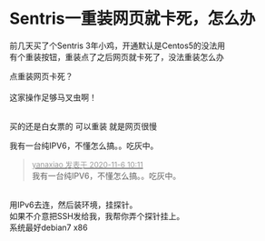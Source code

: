 # Sentris一重装网页就卡死，怎么办


前几天买了个Sentris 3年小鸡，开通默认是Centos5的没法用<br />
有个重装按钮，重装点了之后网页就卡死了，没法重装怎么办

点重装网页卡死？<br />
<br />
这家操作足够马叉虫啊！<br />
<br />
<img src="static/image/smiley/default/lol.gif" smilieid="12" border="0" alt="" /><img src="static/image/smiley/default/lol.gif" smilieid="12" border="0" alt="" /><img src="static/image/smiley/default/lol.gif" smilieid="12" border="0" alt="" />

买的还是白女票的<img src="static/image/smiley/default/lol.gif" smilieid="12" border="0" alt="" /> 可以重装 就是网页很慢

我有一台纯IPV6，不懂怎么搞。。吃灰中。

<div class="quote"><blockquote><font size="2"><a href="https://www.hostloc.com/forum.php?mod=redirect&amp;goto=findpost&amp;pid=9410569&amp;ptid=763100" target="_blank"><font color="#999999">yanaxiao 发表于 2020-11-6 10:11</font></a></font><br />
我有一台纯IPV6，不懂怎么搞。。吃灰中。</blockquote></div><br />
用IPv6去连，然后装环境，挂探针。<br />
如果不介意把SSH发给我，我帮你弄个探针挂上。<br />
系统最好debian7 x86 
